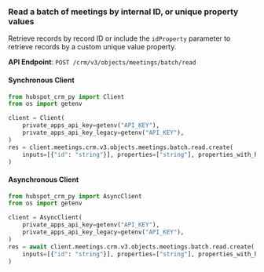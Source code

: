 
### Read a batch of meetings by internal ID, or unique property values <a name="create"></a>

Retrieve records by record ID or include the `idProperty` parameter to retrieve records by a custom unique value property. 

**API Endpoint**: `POST /crm/v3/objects/meetings/batch/read`

#### Synchronous Client

```python
from hubspot_crm_py import Client
from os import getenv

client = Client(
    private_apps_api_key=getenv("API_KEY"),
    private_apps_api_key_legacy=getenv("API_KEY"),
)
res = client.meetings.crm.v3.objects.meetings.batch.read.create(
    inputs=[{"id": "string"}], properties=["string"], properties_with_history=["string"]
)
```

#### Asynchronous Client

```python
from hubspot_crm_py import AsyncClient
from os import getenv

client = AsyncClient(
    private_apps_api_key=getenv("API_KEY"),
    private_apps_api_key_legacy=getenv("API_KEY"),
)
res = await client.meetings.crm.v3.objects.meetings.batch.read.create(
    inputs=[{"id": "string"}], properties=["string"], properties_with_history=["string"]
)
```
